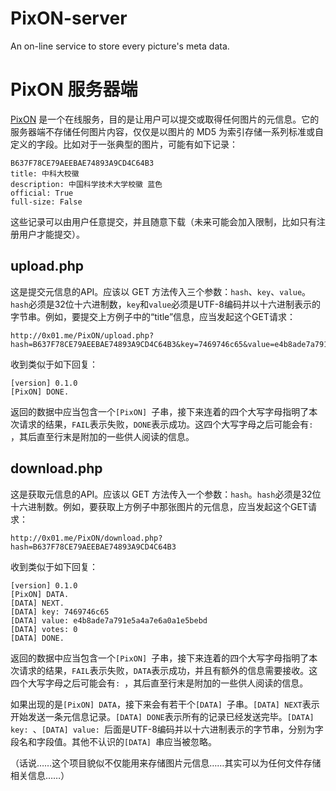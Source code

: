 # PixON-server
An on-line service to store every picture's meta data.

# PixON 服务器端
[PixON] 是一个在线服务，目的是让用户可以提交或取得任何图片的元信息。它的服务器端不存储任何图片内容，仅仅是以图片的 MD5 为索引存储一系列标准或自定义的字段。比如对于一张典型的图片，可能有如下记录：

    B637F78CE79AEEBAE74893A9CD4C64B3
    title: 中科大校徽
    description: 中国科学技术大学校徽 蓝色
    official: True
    full-size: False

这些记录可以由用户任意提交，并且随意下载（未来可能会加入限制，比如只有注册用户才能提交）。

[PixON]: http://0x01.me/PixON

## upload.php
这是提交元信息的API。应该以 GET 方法传入三个参数：`hash`、`key`、`value`。`hash`必须是32位十六进制数，`key`和`value`必须是UTF-8编码并以十六进制表示的字节串。例如，要提交上方例子中的“title”信息，应当发起这个GET请求：

    http://0x01.me/PixON/upload.php?hash=B637F78CE79AEEBAE74893A9CD4C64B3&key=7469746c65&value=e4b8ade7a791e5a4a7e6a0a1e5bebd

收到类似于如下回复：

    [version] 0.1.0
    [PixON] DONE.

返回的数据中应当包含一个`[PixON] `子串，接下来连着的四个大写字母指明了本次请求的结果，`FAIL`表示失败，`DONE`表示成功。这四个大写字母之后可能会有`: `，其后直至行末是附加的一些供人阅读的信息。

## download.php
这是获取元信息的API。应该以 GET 方法传入一个参数：`hash`。`hash`必须是32位十六进制数。例如，要获取上方例子中那张图片的元信息，应当发起这个GET请求：

    http://0x01.me/PixON/download.php?hash=B637F78CE79AEEBAE74893A9CD4C64B3

收到类似于如下回复：

    [version] 0.1.0
    [PixON] DATA.
    [DATA] NEXT.
    [DATA] key: 7469746c65
    [DATA] value: e4b8ade7a791e5a4a7e6a0a1e5bebd
    [DATA] votes: 0
    [DATA] DONE.

返回的数据中应当包含一个`[PixON] `子串，接下来连着的四个大写字母指明了本次请求的结果，`FAIL`表示失败，`DATA`表示成功，并且有额外的信息需要接收。这四个大写字母之后可能会有`: `，其后直至行末是附加的一些供人阅读的信息。

如果出现的是`[PixON] DATA`，接下来会有若干个`[DATA] `子串。`[DATA] NEXT`表示开始发送一条元信息记录。`[DATA] DONE`表示所有的记录已经发送完毕。`[DATA] key: `、`[DATA] value: `后面是UTF-8编码并以十六进制表示的字节串，分别为字段名和字段值。其他不认识的`[DATA] `串应当被忽略。

（话说……这个项目貌似不仅能用来存储图片元信息……其实可以为任何文件存储相关信息……）
